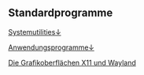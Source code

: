 ## Standardprogramme

[Systemutilities↓](/kapitel-3-standardprogramme/systemutilies.md)

[Anwendungsprogramme↓](/kapitel-3-standardprogramme/anwendungsprogramme.md)

[Die Grafikoberflächen X11 und Wayland](/kapitel-3-standardprogramme/die-grafikoberflachen-x11-und-wayland.md)

